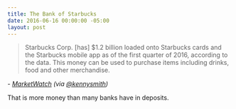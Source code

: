 ```yaml
---
title: The Bank of Starbucks
date: 2016-06-16 00:00:00 -05:00
layout: post
---
```


> Starbucks Corp. \[has\] $1.2 billion loaded onto Starbucks cards and the Starbucks mobile app as of the first quarter of 2016, according to the data. This money can be used to purchase items including drinks, food and other merchandise.

_\- [MarketWatch](http://www.marketwatch.com/amp/story/guid/3ED7C8D2-2DBB-11E6-A037-8D5AF19320C5) (via [@kennysmith](https://twitter.com/kennysmith/status/743455403640381440))_

That is more money than many banks have in deposits.
